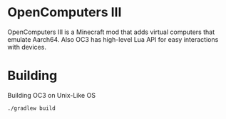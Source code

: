 # OpenComputers III
OpenComputers III is a Minecraft mod that adds virtual computers that emulate Aarch64. Also OC3 has high-level Lua API for easy interactions with devices.

# Building
Building OC3 on Unix-Like OS
```bash
./gradlew build
```